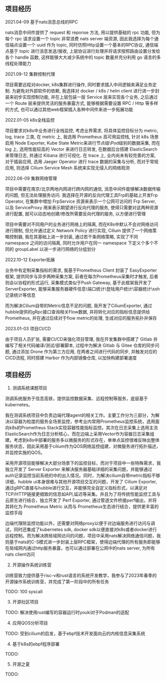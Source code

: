 ## 项目经历

2021.04-09      基于nats消息总线的RPC

nats消息中间件提供了 request 和 reponse 方法, 用以提供基础的 rpc 功能, 但为每个 rpc 请求设置一个 topic 非常浪费 nats server 端资源, 因此我选择为每个通信端点设置一个 uuid 作为 topic, 同时仿照Http设置一个基本的RPC协议, 通信端点基于 topic 进行消息发送/接收, 上层协议进行处理并将请求按照路由设置分发给各个 handle 函数, 这样能够大大减少系统中的 topic 数量并充分利用 go 语言的多线程处理能力

2021.09-12      集群控制代理

项目需要远程对docker, k8s集群进行操作, 同时要求插入中间逻辑来满足业务定制. 为避免对外部软件的依赖, 我选择对 docker / k8s / helm client 进行进一步封装来初步实现控制功能, 并在上层包装一层 Service 层来实现各个业务, 之后通过一个 Route 层来提供灵活的服务暴露方式, 能够根据需要设置 RPC / Http 等多样的方式, 也可以通过其他web框架插入各种中间件来进一步拓展功能

2022.01-05      k8s全栈监控

项目要求对k8s中业务进行全栈监控, 考虑业界需求, 将具体监控目标分为 metric, log, trace 三类, 在 metric 上, 我选用 Prometheus 高可用监控栈, 针对 k8s 场景启用 Node Exporter, Kube State Metric来进行节点级\Pod级别的数据采集, 而在 log 上, 选用性能较高的 Vector 来进行日志转发, 在数据后台搭建 ElasticSearch 来管理日志, 并通过 Kibana 进行可视化. 在 trace 上, 业内尚未有较完善的方案, 对于插装应用, 选用 Jaeger Operator 进行 trace 数据的采集与分析, 而对于常规应用, 则选择 Cilium Service Mesh 系统来实现无侵入的网络观测

2022.06-09      集群网络管理

项目中需要在南京/北京两地内网进行跨内网的通信, 消息中间件能够解决数据传输的问题, 但无法处理服务访问. 我选择在开源的反向代理工具Frp的基础上开发Frp Operator, 在集群中增加 FrpService 资源来表示一个公网可访问的 Frp Server, 以及 ServiceProxy 用来表示期望进行反向代理的服务, 使得只需要对这两种资源进行配置, 就可以动态地创建/修改所需要反向代理的服务, 以方便进行管理

项目中需要对不同用户的业务进行网络上的隔离, 而在K8s中默认不会对网络访问进行限制, 但允许通过定义 Network Policy 进行实现, Cilium 提供了一个网络策略控制器, 我在其基础上进一步封装, 通过若干条网络策略, 实现了不同 namespace 之间的访问隔离, 同时允许用户在同一 namespace 下定义个多个不同的 groupLabel 以进一步进行网络的分组划分

2022.10-12      Exporter拓展

业务中有定制采集指标的需求, 我基于Prometheus Client 封装了 EasyExporter 框架, 提供同步与异步两种采集方案, 前者在每次Prometheus采集时才触发, 后者则会以协程的形式运行, 采集模式类似于Push Gateway, 基于此框架我开发了ServerExporter, 能够采集服务器硬件信息\端口统计\登陆用户统计\容器统计\ssh记录统计等信息

而为解决Cilium自带的Metric信息不足的问题, 我开发了CiliumExporter, 通过hubble提供的gRpc接口查询相关Flow数据, 并将转化对应的指标信息提供给Prometheus, 并在通过后续对于flow metric的处理, 生成对应的服务拓扑并保存

2023.01-03      项目CI/CD

由于项目人员扩张, 需要CI/CD来强化项目管理, 我在开发集群中搭建了 Gitlab 并编写了相关代码编译/测试/部署脚本, 过程中为解决 Gitlab 与 Gitee 仓库的同步问题, 通过添加 Drone 作为第三方应用, 在两者之间进行代码的同步, 并触发对应的CICD流程, 同时搭建 Harbor 作为内部镜像仓库, 以加快构建部署速度




## 项目经历

1. 测调系统课题项目

测调系统服务于信息高铁，提供监控数据采集、远程控制等服务，底层基于kubernetes。

我在测调系统项目中负责边端代理agent的相关工作。主要工作分为三部分，为解决以容器为粒度的服务全场景监控，参考业内常用Prometheus监控系统，选用面向k8s的Prometheus Stack实现容器性能指标监控。其次在日志采集上选用主流ElasticSearch作为日志分析核心，而在边端上采用Vector作为容器日志采集组建。考虑到k8s中部署的服务多以微服务的形式存在，单单点监控很难反映出整体服务状态，因此采用基于cilium作为QOS网络监控组建，对微服务进行拓扑描述，并监控实施的QOS。

采用开源项目能够解决大部分场景下的监控目标，而对于项目中一些特殊需求，我独立开发了 Server Exporter 来解决服务器基础详细的采集问题，并能够通过auth记录监控当前系统的中的出入情况。同时，为解决cilium自带metric指标不够详细，hubble ui本身很难与其他开源项目交互的问题，开发了 Cilium Exporter, 通过gRPC直接与hubble进行交互，并能够完全自定义指标形式，以满足对TCP/HTTP链接更细致的信息如API,延迟等采集。并且为了将传统性能监控工具与云原生进行结合，独立开发了 Perf Exporter, 通过管道文件桥接perf输出，并将其转化为 Prometheus Metric 从而与 Prometheus生态进行结合，提供更丰富的监控手段

边端代理除监控功能以外，还需要对网络proxy以便于对边端服务进行访问与调试，同时还集成了kubernetes sdk, docker sdk以便直接对k8s或者docker进行远程控制。而为解决跨局域网访问的问题，项目中采用nats解决网络通信问题，我则基于nats的C-S模式进一步封装上层RPC框架，使得边端代理的所有服务即能够在局域网内通过http服务暴露，也可以通过部署在公网中的nats server, 为所有nats client访问

2. 开源操作系统训练营

训练营致力提供基于risc-v和rust语言的系统开发教学，我参与了2023年春季的开源操作系统训练营，并完成了第一阶段中的所有任务

TODO: 100 syscall

3. 开源社区项目

TODO: 解决使用rust编写的容器运行时youki对于Podman的适配

4. 应用QOS分析项目

TODO: 受到cilium的启发，基于ebpf技术开发面向云的内核信息采集系统

4. 基于k8s的ebpf程序部署

TODO: 

5. 开源之夏

TODO: 
